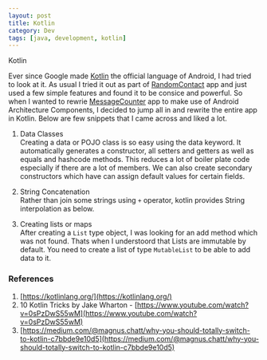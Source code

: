 ```yaml
---
layout: post
title: Kotlin
category: Dev
tags: [java, development, kotlin]
---
```

<div class="custom-post-header orange">
<div class="custom-post-title">Kotlin</div>
</div>

Ever since Google made [Kotlin](https://kotlinlang.org/) the official language of Android, I had tried to look at it. As usual I tried it out as part of [RandomContact](http://midhunhk.github.io/random-contact/) app 
and just used a few simple features and found it to be consice and powerful. So when I wanted to rewrie [MessageCounter](http://midhunhk.github.io/message-counter/) app to make use of Android 
Architecture Components, I decided to jump all in and rewrite the entire app in Kotlin. Below are few snippets that I came across and liked a lot.
<!-- more -->
1. Data Classes  
Creating a data or POJO class is so easy using the data keyword. It automatically generates a constructor, all setters and getters 
as well as equals and hashcode methods. This reduces a lot of boiler plate code especially if there are a lot of members. We can also create secondary 
constructors which have can assign default values for certain fields.

<script src="https://gist.github.com/midhunhk/ff8ac0924436473a9b2d0daba536749a.js"></script>

2. String Concatenation  
Rather than join some strings using `+` operator, kotlin provides String interpolation as below.

<script src="https://gist.github.com/midhunhk/83203b4921008bb22feea327e47deefb.js"></script>

3. Creating lists or maps  
After creating a `List` type object, I was looking for an add method which was not found. Thats when I understoord that Lists are immutable by default.
You need to create a list of type `MutableList` to be able to add data to it.

<script src="https://gist.github.com/midhunhk/88f62b3275be8b685355a0ac33045dfa.js"></script>

### References
1. [https://kotlinlang.org/](https://kotlinlang.org/)
2. 10 Kotlin Tricks by Jake Wharton - [https://www.youtube.com/watch?v=0sPzDwS55wM](https://www.youtube.com/watch?v=0sPzDwS55wM)
3. [https://medium.com/@magnus.chatt/why-you-should-totally-switch-to-kotlin-c7bbde9e10d5](https://medium.com/@magnus.chatt/why-you-should-totally-switch-to-kotlin-c7bbde9e10d5)
